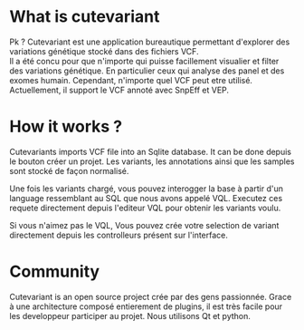 
# What is cutevariant 
Pk ? 
Cutevariant est une application bureautique permettant d'explorer des variations génétique stocké dans des fichiers VCF.  
Il a été concu pour que n'importe qui puisse facillement visualier et filter des variations génétique. En particulier ceux qui analyse des panel et des exomes humain. Cependant, n'importe quel VCF peut etre utilisé. Actuellement, il support le VCF annoté avec SnpEff et VEP. 

# How it works ?

Cutevariants imports VCF file into an Sqlite database. It can be done depuis le bouton créer un projet. 
Les variants, les annotations ainsi que les samples sont stocké de façon normalisé. 

Une fois les variants chargé, vous pouvez interogger la base à partir d'un language ressemblant au SQL que nous avons appelé VQL. Executez ces requete directement depuis l'editeur VQL pour obtenir les variants voulu.

Si vous n'aimez pas le VQL, Vous pouvez crée votre selection de variant directement depuis les controlleurs présent sur l'interface. 

# Community 
Cutevariant is an open source project crée par des gens passionnée.
Grace à une architecture composé entierement de plugins, il est très facile pour les developpeur participer au projet. Nous utilisons Qt et python. 
